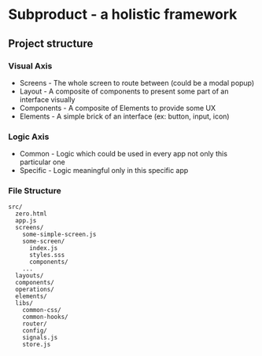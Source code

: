 # Subproduct - a holistic framework

## Project structure

### Visual Axis

* Screens - The whole screen to route between (could be a modal popup)
* Layout - A composite of components to present some part of an interface visually
* Components - A composite of Elements to provide some UX
* Elements - A simple brick of an interface (ex: button, input, icon)

### Logic Axis

* Common - Logic which could be used in every app not only this particular one
* Specific - Logic meaningful only in this specific app

### File Structure

```
src/
  zero.html
  app.js
  screens/
    some-simple-screen.js
    some-screen/
      index.js
      styles.sss
      components/
    ...
  layouts/
  components/
  operations/
  elements/
  libs/
    common-css/
    common-hooks/
    router/
    config/
    signals.js
    store.js
```
